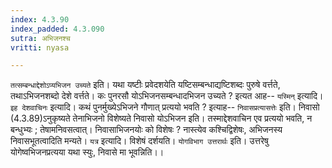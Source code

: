```yaml
---
index: 4.3.90
index_padded: 4.3.090
sutra: अभिजनश्च
vritti: nyasa

---
```

`तत्सम्बन्धाद्देशोऽप्यभिजन उच्यते` इति। यथा यष्टीः प्रवेदशयेति यष्टिसम्बन्धाद्यष्टिशब्दः पुरुषे वर्त्तते, तथाऽभिजनशब्दो देशे वर्त्तते। कः पुनरसौ योऽभिजनसम्बन्धादभिजन उच्यते ? इत्यत आह-- `यस्मिन्` इत्यादि। `इह देशवाचिनः` इत्यादि। कथं पुनर्मुख्येऽभिजने गौणात् प्रत्ययो भवति ? इत्याह-- `निवासप्रत्यासत्तेः` इति। निवासो (4.3.89)ऽनुकृष्यते तेनाभिजनो विशेष्यते निवासो योऽभिजन इति। तस्माद्देशवाचिन एव प्रत्ययो भवति, न बन्धुभ्यः ; तेषामनिवसत्वात्।
निवासाभिजनयोः को विशेषः ? नास्त्येव कश्चिद्विशेषः, अभिजनस्य निवासभूतत्वादिति मन्यते। `यत्र` इत्यादि। विशेषं दर्शयति।
`योगविभाग उत्तरार्थः` इति। उत्तरेषु योगेष्वभिजनप्रत्यया यथा स्युः, निवासे मा भूवन्निति।।